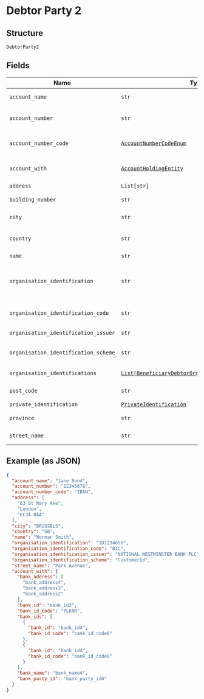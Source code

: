 
# Debtor Party 2

## Structure

`DebtorParty2`

## Fields

| Name | Type | Tags | Description |
|  --- | --- | --- | --- |
| `account_name` | `str` | Optional | Name of debtor as given with account |
| `account_number` | `str` | Optional | Debtor account number. Allows upper case and numeric characters. |
| `account_number_code` | [`AccountNumberCodeEnum`](../../doc/models/account-number-code-enum.md) | Optional | The type of identification given at `account_number` attribute |
| `account_with` | [`AccountHoldingEntity`](../../doc/models/account-holding-entity.md) | Optional | Information about the financial institution servicing the account. |
| `address` | `List[str]` | Optional | Debtor address |
| `building_number` | `str` | Optional | Building number of the Debtor address |
| `city` | `str` | Optional | City/Town of the Debtor address |
| `country` | `str` | Optional | Country of debtor address. ISO 3166 format country code" |
| `name` | `str` | Optional | Debtor name |
| `organisation_identification` | `str` | Optional | Organisation identification of a beneficiary, used in the case that the beneficiary is an organisation and not a private person |
| `organisation_identification_code` | `str` | Optional | The code that specifies the type of `organisation_identification` |
| `organisation_identification_issuer` | `str` | Optional | Issuer of the `organisation_identification` |
| `organisation_identification_scheme` | `str` | Optional | The code that specifies the scheme of `organisation_identification` |
| `organisation_identifications` | [`List[BeneficiaryDebtorOrganisationIdentification]`](../../doc/models/beneficiary-debtor-organisation-identification.md) | Optional | Array for additional ID(s) of ultimate organisation |
| `post_code` | `str` | Optional | Post code of the Debtor address |
| `private_identification` | [`PrivateIdentification`](../../doc/models/private-identification.md) | Optional | - |
| `province` | `str` | Optional | Province of the Debtor address |
| `street_name` | `str` | Optional | Street name of the Debtor address |

## Example (as JSON)

```json
{
  "account_name": "Jane Bond",
  "account_number": "12345678",
  "account_number_code": "IBAN",
  "address": [
    "63 St Mary Axe",
    "London",
    "EC3A 8AA"
  ],
  "city": "BRUSSELS",
  "country": "GB",
  "name": "Norman Smith",
  "organisation_identification": "ID1234656",
  "organisation_identification_code": "BIC",
  "organisation_identification_issuer": "NATIONAL WESTMINSTER BANK PLC",
  "organisation_identification_scheme": "CustomerId",
  "street_name": "Park Avenue",
  "account_with": {
    "bank_address": [
      "bank_address4",
      "bank_address3",
      "bank_address2"
    ],
    "bank_id": "bank_id2",
    "bank_id_code": "PLKNR",
    "bank_ids": [
      {
        "bank_id": "bank_id4",
        "bank_id_code": "bank_id_code8"
      },
      {
        "bank_id": "bank_id4",
        "bank_id_code": "bank_id_code8"
      }
    ],
    "bank_name": "bank_name4",
    "bank_party_id": "bank_party_id6"
  }
}
```

